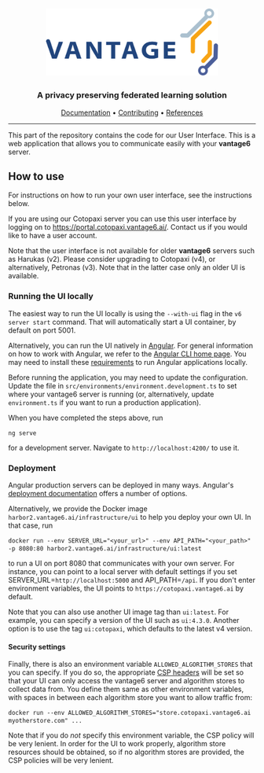 <h1 align="center">
  <br>
  <a href="https://vantage6.ai"><img src="https://github.com/IKNL/guidelines/blob/master/resources/logos/vantage6.png?raw=true" alt="vantage6" width="350"></a>
</h1>

<h3 align=center> A privacy preserving federated learning solution</h3>

<p align="center">
  <a href="#books-documentation">Documentation</a> •
  <a href="#gift_heart-contributing">Contributing</a> •
  <a href="#black_nib-references">References</a>
</p>

---

This part of the repository contains the code for our User Interface.
This is a web application that allows you to communicate easily with your **vantage6** server.

## How to use

For instructions on how to run your own user interface, see the instructions below.

If you are using our Cotopaxi server you can use this user interface by logging
on to https://portal.cotopaxi.vantage6.ai/. Contact us if you would like to have
a user account.

Note that the user interface is not available for older **vantage6** servers
such as Harukas (v2). Please consider upgrading to Cotopaxi (v4), or alternatively,
Petronas (v3). Note that in the latter case only an older UI is available.

### Running the UI locally

The easiest way to run the UI locally is using the ``--with-ui`` flag in the
``v6 server start`` command. That will automatically start a UI container, by default
on port 5001.

Alternatively, you can run the UI natively in [Angular](https://github.com/angular/angular-cli).
For general information on how to work with Angular, we refer to
the [Angular CLI home page](https://angular.io/cli). You may need to install these
[requirements](https://angular.io/guide/setup-local) to run Angular
applications locally.

Before running the application, you may need to update the configuration. Update
the file in `src/environments/environment.development.ts` to set where your vantage6
server is running (or, alternatively, update `environment.ts` if you want to run a
production application).

When you have completed the steps above, run

```
ng serve
```

for a development server. Navigate to `http://localhost:4200/` to use it.

### Deployment

Angular production servers can be deployed in many ways. Angular's
[deployment documentation](https://angular.io/guide/deployment) offers a number
of options.

Alternatively, we provide the Docker image `harbor2.vantage6.ai/infrastructure/ui`
to help you deploy your own UI. In that case, run

```
docker run --env SERVER_URL="<your_url>" --env API_PATH="<your_path>" -p 8080:80 harbor2.vantage6.ai/infrastructure/ui:latest
```

to run a UI on port 8080 that communicates with your own server. For instance,
you can point to a local server with default settings if you set
SERVER_URL=`http://localhost:5000` and API_PATH=`/api`.
If you don't enter environment variables, the UI points to
`https://cotopaxi.vantage6.ai` by default.

Note that you can also use another UI image tag than `ui:latest`. For example,
you can specify a version of the UI such as `ui:4.3.0`. Another option is
to use the tag `ui:cotopaxi`, which defaults to the latest v4 version.

#### Security settings

Finally, there is also an environment variable `ALLOWED_ALGORITHM_STORES` that
you can specify. If you do so, the appropriate
[CSP headers](https://developer.mozilla.org/en-US/docs/Web/HTTP/CSP) will be
set so that your UI can only access the vantage6 server and algorithm stores
to collect data from. You define them same as other environment variables, with
spaces in between each algorithm store you want to allow traffic from:

```
docker run --env ALLOWED_ALGORITHM_STORES="store.cotopaxi.vantage6.ai myotherstore.com" ...
```

Note that if you do _not_ specify this environment variable, the CSP policy
will be very lenient. In order for the UI to work properly, algorithm store
resources should be obtained, so if no algorithm stores are provided, the CSP policies
will be very lenient.
